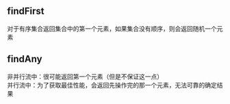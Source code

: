 ## findFirst
对于有序集合返回集合中的第一个元素，如果集合没有顺序，则会返回随机一个元素
## findAny
非并行流中：很可能返回第一个元素（但是不保证这一点）    
并行流中：为了获取最佳性能，会返回先操作完的那一个元素，无法可靠的确定结果
